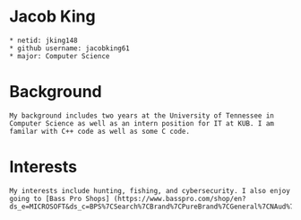 # Jacob King
	* netid: jking148
	* github username: jacobking61
	* major: Computer Science

# Background
	My background includes two years at the University of Tennessee in Computer Science as well as an intern position for IT at KUB. I am familar with C++ code as well as some C code.

# Interests
	My interests include hunting, fishing, and cybersecurity. I also enjoy going to [Bass Pro Shops] (https://www.basspro.com/shop/en?ds_e=MICROSOFT&ds_c=BPS%7CSearch%7CBrand%7CPureBrand%7CGeneral%7CNAud%7CNVol%7CExact&gclid=6472252c2e501abcfc45462bd27dfd78&gclsrc=3p.ds&msclkid=6472252c2e501abcfc45462bd27dfd78#). 
